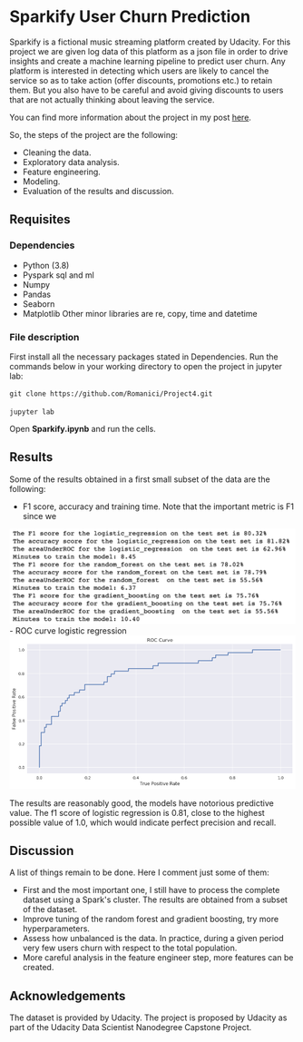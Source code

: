 # Sparkify User Churn Prediction

Sparkify is a fictional music streaming platform created by Udacity. For this project we are given log data of this platform as a json file in order to drive insights and create a machine learning pipeline to predict user churn. Any platform is interested in detecting which users are likely to cancel the service so as to take action (offer discounts, promotions etc.) to retain them. But you also have to be careful and avoid giving discounts to users that are not actually thinking about leaving the service. 

You can find more information about the project in my post [here](https://medium.com/p/17366df43078/edit).

So, the steps of the project are the following:

- Cleaning the data.
- Exploratory data analysis.
- Feature engineering.
- Modeling.
- Evaluation of the results and discussion.


## Requisites

### Dependencies
- Python (3.8)
- Pyspark sql and ml
- Numpy
- Pandas
- Seaborn
- Matplotlib
Other minor libraries are re, copy, time and datetime

### File description
First install all the necessary packages stated in Dependencies.
Run the commands below in your working directory to open the project in jupyter lab:
```
git clone https://github.com/Romanici/Project4.git

jupyter lab
```
Open **Sparkify.ipynb** and run the cells. 


## Results

Some of the results obtained in a first small subset of the data are the following:
- F1 score, accuracy and training time. Note that the important metric is F1 since we 
<img src="https://github.com/Romanici/Project4/blob/main/results_models.png" width="600">
- ROC curve logistic regression
<img src="https://github.com/Romanici/Project4/blob/main/roc_lr.png" width="600">

The results are reasonably good, the models have notorious predictive value. The f1 score of logistic regression is 0.81, close to the highest possible value of 1.0, which would indicate perfect precision and recall.

## Discussion

A list of things remain to be done. Here I comment just some of them:
- First and the most important one, I still have to process the complete dataset using a Spark's cluster. The results are obtained from a subset of the dataset. 
- Improve tuning of the random forest and gradient boosting, try more hyperparameters. 
- Assess how unbalanced is the data. In practice, during a given period very few users churn with respect to the total population. 
- More careful analysis in the feature engineer step, more features can be created. 

## Acknowledgements

The dataset is provided by Udacity. The project is proposed by Udacity as part of the Udacity Data Scientist Nanodegree Capstone Project.
